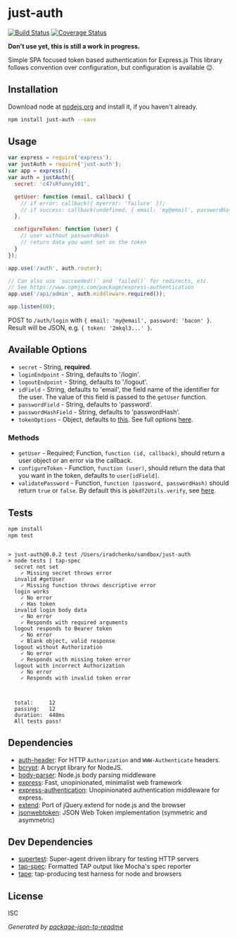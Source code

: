 # just-auth

[![Build Status][travis-badge]][travis-badge-url]
[![Coverage Status][coveralls-badge]][coveralls-badge-url]

**Don't use yet, this is still a work in progress.**

Simple SPA focused token based authentication for Express.js
This library follows convention over configuration, but configuration is available :wink:.

## Installation

Download node at [nodejs.org](http://nodejs.org) and install it, if you haven't already.

```sh
npm install just-auth --save
```


## Usage

```js
var express = require('express');
var justAuth = require('just-auth');
var app = express();
var auth = justAuth({
  secret: 'c47sRfunny101',

  getUser: function (email, callback) {
    // if error: callback({ myerror: 'failure' });
    // if success: callback(undefined, { email: 'my@email', passwordHash: '%asdaq42ad..' });
  },

  configureToken: function (user) {
    // user without passwordHash
    // return data you want set on the token
  }
});

app.use('/auth', auth.router);

// Can also use `succeeded()` and `failed()` for redirects, etc.
// See https://www.npmjs.com/package/express-authentication
app.use('/api/admin', auth.middleware.required());

app.listen(80);
```

POST to `/auth/login` with `{ email: 'my@email', password: 'bacon' }`.
Result will be JSON, e.g. `{ token: '2mkql3...' }`.

## Available Options

* `secret` - String, **required**.
* `loginEndpoint` - String, defaults to '/login'.
* `logoutEndpoint` - String, defaults to '/logout'.
* `idField` - String, defaults to 'email', the field name of the identifier for the user.
  The value of this field is passed to the `getUser` function.
* `passwordField` - String, defaults to 'password'.
* `passwordHashField` - String, defaults to 'passwordHash'.
* `tokenOptions` - Object, defaults to [this](https://github.com/knownasilya/just-auth/blob/master/index.js#L14). See full options 
  [here](https://github.com/auth0/node-jsonwebtoken#jwtsignpayload-secretorprivatekey-options).

### Methods

* `getUser` - Required; Function, `function (id, callback)`, should return a user object or an error via the callback.
* `configureToken` - Function, `function (user)`, should return the data that you want in the token, defaults to `user[idField]`.
* `validatePassword` - Function, `function (password, passwordHash)` should return `true` or `false`.
  By default this is `pbkdf2Utils.verify`, see [here](https://www.npmjs.com/package/pbkdf2-utils).




## Tests

```sh
npm install
npm test
```
```

> just-auth@0.0.2 test /Users/iradchenko/sandbox/just-auth
> node tests | tap-spec
  secret not set
    ✓ Missing secret throws error
  invalid #getUser
    ✓ Missing function throws descriptive error
  login works
    ✓ No error
    ✓ Has token
  invalid login body data
    ✓ No error
    ✓ Responds with required arguments
  logout responds to Bearer token
    ✓ No error
    ✓ Blank object, valid response
  logout without Authorization
    ✓ No error
    ✓ Responds with missing token error
  logout with incorrect Authorization
    ✓ No error
    ✓ Responds with invalid token error



  total:     12
  passing:   12
  duration:  448ms
  All tests pass!
```

## Dependencies

- [auth-header](https://github.com/izaakschroeder/auth-header): For HTTP `Authorization` and `WWW-Authenticate` headers.
- [bcrypt](https://github.com/ncb000gt/node.bcrypt.js): A bcrypt library for NodeJS.
- [body-parser](https://github.com/expressjs/body-parser): Node.js body parsing middleware
- [express](https://github.com/strongloop/express): Fast, unopinionated, minimalist web framework
- [express-authentication](https://github.com/izaakschroeder/express-authentication): Unopinionated authentication middleware for express.
- [extend](https://github.com/justmoon/node-extend): Port of jQuery.extend for node.js and the browser
- [jsonwebtoken](https://github.com/auth0/node-jsonwebtoken): JSON Web Token implementation (symmetric and asymmetric)

## Dev Dependencies

- [supertest](https://github.com/visionmedia/supertest): Super-agent driven library for testing HTTP servers
- [tap-spec](https://github.com/scottcorgan/tap-spec): Formatted TAP output like Mocha&#39;s spec reporter
- [tape](https://github.com/substack/tape): tap-producing test harness for node and browsers


## License

ISC

_Generated by [package-json-to-readme](https://github.com/zeke/package-json-to-readme)_

[travis-badge]: https://travis-ci.org/knownasilya/just-auth.svg?branch=master
[travis-badge-url]: https://travis-ci.org/knownasilya/just-auth
[coveralls-badge]: https://coveralls.io/repos/knownasilya/just-auth/badge.svg?branch=master
[coveralls-badge-url]: https://coveralls.io/r/knownasilya/just-auth?branch=master
